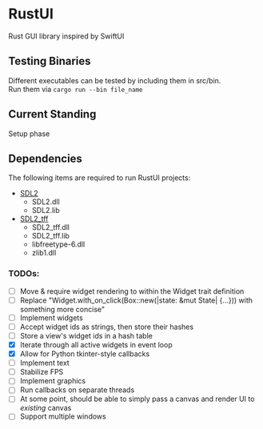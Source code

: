 # RustUI
Rust GUI library inspired by SwiftUI

## Testing Binaries
Different executables can be tested by including them in src/bin.  
Run them via `cargo run --bin file_name`

## Current Standing
Setup phase

## Dependencies
The following items are required to run RustUI projects:
- [SDL2](https://www.libsdl.org/download-2.0.php)
  - SDL2.dll
  - SDL2.lib
- [SDL2_tff](https://www.libsdl.org/projects/SDL_ttf/)
  - SDL2_tff.dll
  - SDL2_tff.lib
  - libfreetype-6.dll
  - zlib1.dll

### TODOs:
- [ ] Move & require widget rendering to within the Widget trait definition
- [ ] Replace "Widget.with_on_click(Box::new(|state: &mut State| {...})) with something more concise"
- [ ] Implement widgets
- [ ] Accept widget ids as strings, then store their hashes
- [ ] Store a view's widget ids in a hash table
- [x] Iterate through all active widgets in event loop
- [x] Allow for Python tkinter-style callbacks
- [ ] Implement text
- [ ] Stabilize FPS
- [ ] Implement graphics
- [ ] Run callbacks on separate threads
- [ ] At some point, should be able to simply pass a canvas and render UI to *existing* canvas
- [ ] Support multiple windows